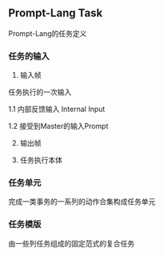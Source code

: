 ## Prompt-Lang Task

Prompt-Lang的任务定义

### 任务的输入


1. 输入帧

任务执行的一次输入

1.1 内部反馈输入 Internal Input

1.2 接受到Master的输入Prompt

2. 输出帧

3. 任务执行本体
 


### 任务单元  

完成一类事务的一系列的动作合集构成任务单元

### 任务模版  

由一些列任务组成的固定范式的复合任务


